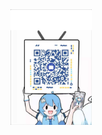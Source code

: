 <img src="./images/bilibilinagle.png" alt="drawing" width="130"/>



<!--
![bilibili NagleZhang](./images/bilibilinagle.jpg=100x20)

[![meeko](https://img.shields.io/npm/dy/meeko.svg)](https://img.shields.io/npm/dy/meeko.svg)

**NagleZhang/NagleZhang** is a ✨ _special_ ✨ repository because its `README.md` (this file) appears on your GitHub profile.

<!--
[![Nagle's github stats](https://github-readme-stats.vercel.app/api?username=NagleZhang&show_icons=true&theme=tokyonight)](https://github.com/NagleZhang)
-->
